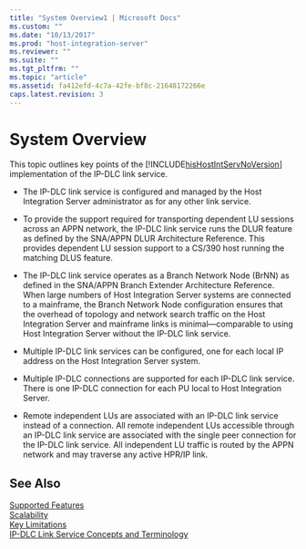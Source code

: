 ```yaml
---
title: "System Overview1 | Microsoft Docs"
ms.custom: ""
ms.date: "10/13/2017"
ms.prod: "host-integration-server"
ms.reviewer: ""
ms.suite: ""
ms.tgt_pltfrm: ""
ms.topic: "article"
ms.assetid: fa412efd-4c7a-42fe-bf8c-21648172266e
caps.latest.revision: 3
---
```

# System Overview
This topic outlines key points of the [!INCLUDE[hisHostIntServNoVersion](../core/includes/hishostintservnoversion-md.md)] implementation of the IP-DLC link service.  
  
-   The IP-DLC link service is configured and managed by the Host Integration Server administrator as for any other link service.  
  
-   To provide the support required for transporting dependent LU sessions across an APPN network, the IP-DLC link service runs the DLUR feature as defined by the SNA/APPN DLUR Architecture Reference. This provides dependent LU session support to a CS/390 host running the matching DLUS feature.  
  
-   The IP-DLC link service operates as a Branch Network Node (BrNN) as defined in the SNA/APPN Branch Extender Architecture Reference. When large numbers of Host Integration Server systems are connected to a mainframe, the Branch Network Node configuration ensures that the overhead of topology and network search traffic on the Host Integration Server and mainframe links is minimal—comparable to using Host Integration Server without the IP-DLC link service.  
  
-   Multiple IP-DLC link services can be configured, one for each local IP address on the Host Integration Server system.  
  
-   Multiple IP-DLC connections are supported for each IP-DLC link service. There is one IP-DLC connection for each PU local to Host Integration Server.  
  
-   Remote independent LUs are associated with an IP-DLC link service instead of a connection. All remote independent LUs accessible through an IP-DLC link service are associated with the single peer connection for the IP-DLC link service. All independent LU traffic is routed by the APPN network and may traverse any active HPR/IP link.  
  
## See Also  
 [Supported Features](../core/supported-features.md)   
 [Scalability](../core/scalability.md)   
 [Key Limitations](../core/key-limitations.md)   
 [IP-DLC Link Service Concepts and Terminology](../core/ip-dlc-link-service-concepts-and-terminology.md)